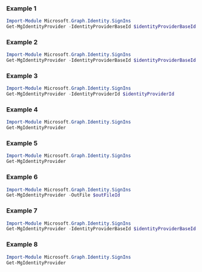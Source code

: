 ### Example 1
``` powershell
Import-Module Microsoft.Graph.Identity.SignIns
Get-MgIdentityProvider -IdentityProviderBaseId $identityProviderBaseId
```
### Example 2
``` powershell
Import-Module Microsoft.Graph.Identity.SignIns
Get-MgIdentityProvider -IdentityProviderBaseId $identityProviderBaseId
```
### Example 3
``` powershell
Import-Module Microsoft.Graph.Identity.SignIns
Get-MgIdentityProvider -IdentityProviderId $identityProviderId
```
### Example 4
``` powershell
Import-Module Microsoft.Graph.Identity.SignIns
Get-MgIdentityProvider
```
### Example 5
``` powershell
Import-Module Microsoft.Graph.Identity.SignIns
Get-MgIdentityProvider
```
### Example 6
``` powershell
Import-Module Microsoft.Graph.Identity.SignIns
Get-MgIdentityProvider -OutFile $outFileId
```
### Example 7
``` powershell
Import-Module Microsoft.Graph.Identity.SignIns
Get-MgIdentityProvider -IdentityProviderBaseId $identityProviderBaseId
```
### Example 8
``` powershell
Import-Module Microsoft.Graph.Identity.SignIns
Get-MgIdentityProvider
```
